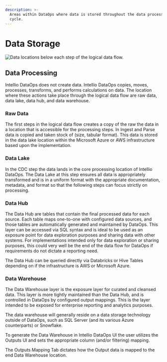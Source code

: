 ```yaml
---
description: >-
  Areas within DataOps where data is stored throughout the data processing life
  cycle.
---
```


# Data Storage

![Data locations below each step of the logical data flow.](../.gitbook/assets/2.0-process-steps.jpg)

## Data Processing

Intellio DataOps does not create data. Intellio DataOps copies, moves, processes, transforms, and performs calculations on data. The location where these actions take place through the logical data flow are raw data, data lake, data hub, and data warehouse.

### Raw Data

The first steps in the logical data flow creates a copy of the raw the data in a location that is accessible for the processing steps. In Ingest and Parse data is copied and taken stock of \(size, tabular format\). This data is stored in the data lake location within the Microsoft Azure or AWS infrastructure based upon the implementation. 

### Data Lake

In the CDC step the data lands in the core processing location of Intellio DataOps. The Data Lake at this step ensures all data is appropriately transformed and is in a uniform format with the appropriate documentation, metadata, and format so that the following steps can focus strictly on processing. 

### Data Hub

The Data Hub are tables that contain the final processed data for each source.  Each table maps one-to-one with configured data sources, and those tables are automatically generated and maintained by DataOps.  This layer can be accessed via SQL syntax and is ideal to be used as an exposure point for data exploration purposes and sharing data with other systems.  For implementations intended only for data exploration or sharing purposes, this could very well be the end of the data flow for DataOps if requirements do not dictate a reporting need.

The Data Hub can be queried directly via Databricks or Hive Tables depending on if the infrastructure is AWS or Microsoft Azure.

### Data Warehouse

The Data Warehouse layer is the exposure layer for curated and cleansed data.  This layer is more tightly maintained than the Data Hub, and is controlled in DataOps by configured output mappings.  This is the layer intended to be exposed for enterprise reporting and analytics purposes.

The data warehouse will generally reside on a data storage technology outside of DataOps, such as SQL Server \(and its various Azure counterparts\) or Snowflake.

To generate the Data Warehouse in Intellio DataOps UI the user utilizes the Outputs UI and sets the appropriate column \(and/or filtering\) mapping.

The Outputs Mapping Tab dictates how the Output data is mapped to the end Data Warehouse location.

